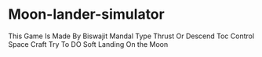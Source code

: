 # Moon-lander-simulator
This Game Is Made By Biswajit Mandal
Type Thrust Or Descend Toc Control Space Craft
Try To DO Soft Landing On the Moon
